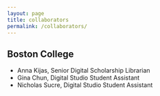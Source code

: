 ```yaml
---
layout: page
title: collaborators
permalink: /collaborators/
---
```


## Boston College 
- Anna Kijas, Senior Digital Scholarship Librarian
- Gina Chun, Digital Studio Student Assistant
- Nicholas Sucre, Digital Studio Student Assistant
